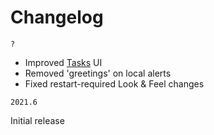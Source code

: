 # Changelog

`?`

- Improved [Tasks](src/main/java/core/task) UI
- Removed 'greetings' on local alerts
- Fixed restart-required Look & Feel changes

`2021.6`

Initial release
